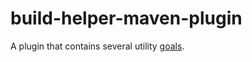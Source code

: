 # build-helper-maven-plugin

A plugin that contains several utility [goals](https://robtimus.github.io/build-helper-maven-plugin/plugin-info.html).
